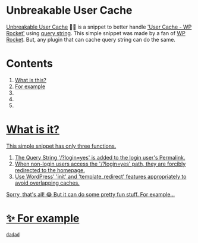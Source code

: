 # Unbreakable User Cache
<a href="https://github.com/dgnerlab/wp-rocket-unbreakable-user-cache">Unbreakable User Cache</a> 💪🏻 is a snippet to better handle <a href="https://docs.wp-rocket.me/article/313-user-cache">'User Cache - WP Rocket'</a> using <a href="https://developer.wordpress.org/reference/functions/add_query_arg/">query string</a>.
This simple snippet was made by a fan of <a href="https://wp-rocket.me/">WP Rocket</a>. But, any plugin that can cache query string can do the same.


# Contents
1. <a href="#-what-is-it">What is this?</a>
2. <a href="#-what-is-it">For example
3.
4.
5.

# What is it?
This simple snippet has only three functions.
1. The Query String '/?login=yes' is added to the login user's Permalink.
2. When non-login users access the '/?login=yes' path, they are forcibly redirected to the homepage.
3. Use WordPress' 'init' and 'template_redirect' features appropriately to avoid overlapping caches.

Sorry, that's all! 😂 But it can do some pretty fun stuff. For example...

# ✨ For example

```
dadad
```
